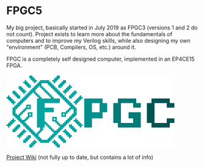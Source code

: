 # FPGC5

My big project, basically started in July 2019 as FPGC3 (versions 1 and 2 do not count). Project exists to learn more about the fundamentals of computers and to improve my Verilog skills, while also designing my own "environment" (PCB, Compilers, OS, etc.) around it.

FPGC is a completely self designed computer, implemented in an EP4CE15 FPGA.

[![FPGC Logo](Documentation/docs/images/logo_big_alpha.png)](https://www.b4rt.nl/fpgc5/)

[Project Wiki](https://www.b4rt.nl/fpgc5/) (not fully up to date, but contains a lot of info)
